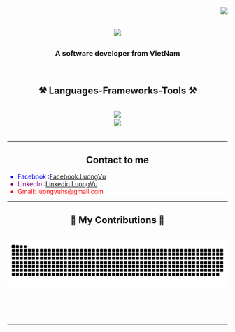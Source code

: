  <!--### Hi there 👋


**Bryan1604/Bryan1604** is a ✨ _special_ ✨ repository because its `README.md` (this file) appears on your GitHub profile.

Here are some ideas to get you started:

- 🔭 I’m currently working on ...
- 🌱 I’m currently learning ...
- 👯 I’m looking to collaborate on ...
- 🤔 I’m looking for help with ...
- 💬 Ask me about ...
- 📫 How to reach me: ...
- 😄 Pronouns: ...
- ⚡ Fun fact: ...
-->

<img align="right" src="https://visitor-badge.laobi.icu/badge?page_id=salesp07.salesp07" />

<h1 align="center">
    <img src="https://readme-typing-svg.herokuapp.com/?font=Righteous&size=35&center=true&vCenter=true&width=500&height=70&duration=4000&lines=Hi+There!+👋;+I'm+Bryan!;" />
</h1>

<h3 align="center">A software developer from VietNam</h3>

<br/>

<h2 align="center">⚒️ Languages-Frameworks-Tools ⚒️</h2>
<br/>
<div align="center">
    <img src="https://skillicons.dev/icons?i=swift,github,python,java,php,javascript,firebase,mongodb,c" /><br>
    <img src="https://skillicons.dev/icons?i=react,mui,flutter,laravel,spring,mysql,html,css,vscode,figma,git" />
</div>

<br/>
<hr/>

<div >
  <h2 align="center">Contact to me</h2>
  <ul align="left" class="social-list">
        <li style="color: blue;">Facebook :<a href="https://www.facebook.com/luongvuhs"><i class="fab fa-facebook"></i>Facebook.LuongVu</a></li>
<!--         <li style="color: green;"><a href="https://www.twitter.com"><i class="fab fa-twitter"></i> Twitter</a></li> -->
<!--         <li style="color: red;"><a href="https://www.instagram.com"><i class="fab fa-instagram"></i> Instagram</a></li> -->
        <li style="color: purple;"> LinkedIn :<a href="https://www.linkedin.com/in/luong-vu-b74782218/"><i class="fab fa-linkedin"></i>Linkedin.LuongVu </a></li>
        <li style="color: red;"><i class="fab fa-linkedin"></i> Gmail: luongvuhs@gmail.com</li>
  </ul>
</div>

<hr/>

<div align="center">
  <h2>🐍 My Contributions 🐍</h2>
  <br>
  <img src="https://raw.githubusercontent.com/Bryan1604/Bryan1604/output/github-contribution-grid-snake.svg" />
  
  <br/><br/><br/>
</div>
<hr/>

<!--https://github.com/Bryan1604/Bryan1604/blob/output/github-contribution-grid-snake.svg

-->
